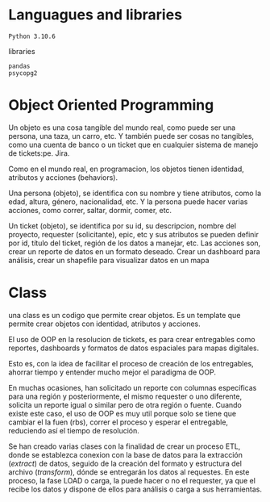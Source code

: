 #

# Languagues and libraries
````
Python 3.10.6
````
libraries
````
pandas
psycopg2
````

# Object Oriented Programming
Un objeto es una cosa tangible del mundo real, como puede ser una persona, una taza, un carro, etc. Y también puede ser cosas no tangibles, como una cuenta de banco o un ticket que en cualquier sistema de manejo de tickets:pe. Jira.

Como en el mundo real, en programacion, los objetos tienen identidad, atributos y acciones (behaviors).

Una persona (objeto), se identifica con su nombre y tiene atributos, como la edad, altura, género, nacionalidad, etc. Y la persona puede hacer varias acciones, como correr, saltar, dormir, comer, etc.

Un ticket (objeto), se identifica por su id, su descripcion, nombre del proyecto, requester (solicitante), epic, etc y sus atributos se pueden definir por id,  título del ticket, región de los datos a manejar, etc. Las acciones son, crear un reporte de datos en un formato deseado. Crear un dashboard para análisis, crear un shapefile para visualizar datos en un mapa

# Class
una class es un codigo que permite crear objetos. Es un template que permite crear objetos con identidad, atributos y acciones.

El uso de OOP en la resolucion de tickets, es para crear entregables como reportes, dashboards y formatos de datos espaciales para mapas digitales. 

Esto es, con la idea de facilitar el proceso de creación de los entregables, ahorrar tiempo y entender mucho mejor el paradigma de OOP. 

En muchas ocasiones, han solicitado un reporte con columnas específicas para una región y posteriormente, el mismo requester o uno diferente, solicita un reporte igual o similar pero de otra región o fuente. Cuando existe este caso, el uso de OOP es muy util porque solo se tiene que cambiar el la fuen (rbs), correr el proceso y esperar el entregable, reduciendo así el tiempo de resolución. 

Se han creado varias clases con la finalidad de crear un proceso ETL, donde se establezca conexion con la base de datos para la extracción (*extract*) de datos, seguido de la creación del formato y estructura del archivo (*transform*), dónde se entregarán los datos al requestes. En este proceso, la fase LOAD o carga, la puede hacer o no el requester, ya que el recibe los datos y dispone de ellos para análisis o carga a sus herramientas.
